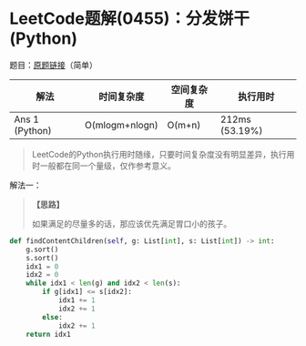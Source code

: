 # LeetCode题解(0455)：分发饼干(Python)

题目：[原题链接](https://leetcode-cn.com/problems/assign-cookies/)（简单）

| 解法           | 时间复杂度     | 空间复杂度 | 执行用时       |
| -------------- | -------------- | ---------- | -------------- |
| Ans 1 (Python) | O(mlogm+nlogn) | O(m+n)     | 212ms (53.19%) |

>  LeetCode的Python执行用时随缘，只要时间复杂度没有明显差异，执行用时一般都在同一个量级，仅作参考意义。

解法一：

> **【思路】**
>
> 如果满足的尽量多的话，那应该优先满足胃口小的孩子。

```python
def findContentChildren(self, g: List[int], s: List[int]) -> int:
    g.sort()
    s.sort()
    idx1 = 0
    idx2 = 0
    while idx1 < len(g) and idx2 < len(s):
        if g[idx1] <= s[idx2]:
            idx1 += 1
            idx2 += 1
        else:
            idx2 += 1
    return idx1
```